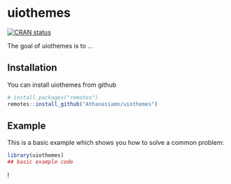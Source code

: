 
<!-- README.md is generated from README.Rmd. Please edit that file -->

# uiothemes

<!-- badges: start -->

[![CRAN
status](https://www.r-pkg.org/badges/version/uiothemes)](https://CRAN.R-project.org/package=uiothemes)
<!-- badges: end -->

The goal of uiothemes is to …

## Installation

You can install uiothemes from github

``` r
# install.packages("remotes")
remotes::install_github("Athanasiamo/uiothemes")
```

<!-- You can install the released version of uiothemes from [CRAN](https://CRAN.R-project.org) with: -->

<!-- ``` r -->

<!-- install.packages("uiothemes") -->

<!-- ``` -->

## Example

This is a basic example which shows you how to solve a common problem:

``` r
library(uiothemes)
## basic example code
```

\!
